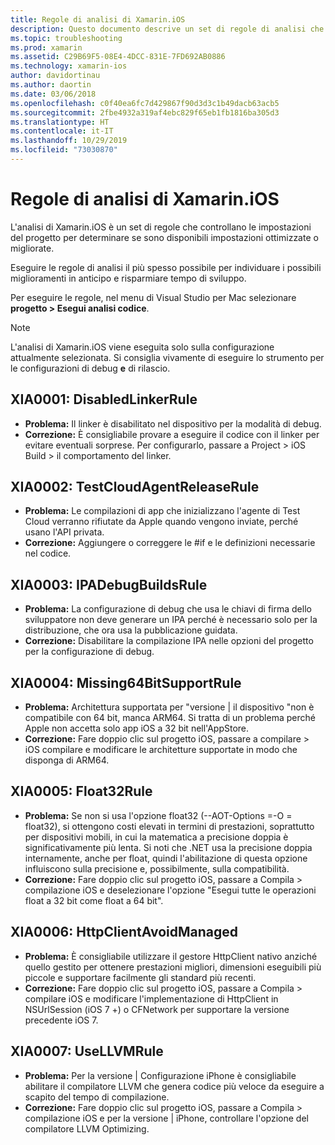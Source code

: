 ```yaml
---
title: Regole di analisi di Xamarin.iOS
description: Questo documento descrive un set di regole di analisi che controllano le impostazioni del progetto Xamarin.iOS per determinare se sono disponibili impostazioni più o ottimizzate in modo più efficace.
ms.topic: troubleshooting
ms.prod: xamarin
ms.assetid: C29B69F5-08E4-4DCC-831E-7FD692AB0886
ms.technology: xamarin-ios
author: davidortinau
ms.author: daortin
ms.date: 03/06/2018
ms.openlocfilehash: c0f40ea6fc7d429867f90d3d3c1b49dacb63acb5
ms.sourcegitcommit: 2fbe4932a319af4ebc829f65eb1fb1816ba305d3
ms.translationtype: HT
ms.contentlocale: it-IT
ms.lasthandoff: 10/29/2019
ms.locfileid: "73030870"
---
```

# <a name="xamarinios-analysis-rules"></a>Regole di analisi di Xamarin.iOS

L'analisi di Xamarin.iOS è un set di regole che controllano le impostazioni del progetto per determinare se sono disponibili impostazioni ottimizzate o migliorate.

Eseguire le regole di analisi il più spesso possibile per individuare i possibili miglioramenti in anticipo e risparmiare tempo di sviluppo.

Per eseguire le regole, nel menu di Visual Studio per Mac selezionare **progetto > Esegui analisi codice**.

> [!NOTE]
> L'analisi di Xamarin.iOS viene eseguita solo sulla configurazione attualmente selezionata. Si consiglia vivamente di eseguire lo strumento per le configurazioni di debug **e** di rilascio.

<a name="XIA0001" />

## <a name="xia0001-disabledlinkerrule"></a>XIA0001: DisabledLinkerRule

- **Problema:** Il linker è disabilitato nel dispositivo per la modalità di debug.
- **Correzione:** È consigliabile provare a eseguire il codice con il linker per evitare eventuali sorprese.
Per configurarlo, passare a Project > iOS Build > il comportamento del linker.

<a name="XIA0002" />

## <a name="xia0002-testcloudagentreleaserule"></a>XIA0002: TestCloudAgentReleaseRule

- **Problema:** Le compilazioni di app che inizializzano l'agente di Test Cloud verranno rifiutate da Apple quando vengono inviate, perché usano l'API privata.
- **Correzione:** Aggiungere o correggere le #if e le definizioni necessarie nel codice.

<a name="XIA0003" />

## <a name="xia0003-ipadebugbuildsrule"></a>XIA0003: IPADebugBuildsRule

- **Problema:** La configurazione di debug che usa le chiavi di firma dello sviluppatore non deve generare un IPA perché è necessario solo per la distribuzione, che ora usa la pubblicazione guidata.
- **Correzione:** Disabilitare la compilazione IPA nelle opzioni del progetto per la configurazione di debug.

<a name="XIA0004" />

## <a name="xia0004-missing64bitsupportrule"></a>XIA0004: Missing64BitSupportRule

- **Problema:** Architettura supportata per "versione | il dispositivo "non è compatibile con 64 bit, manca ARM64. Si tratta di un problema perché Apple non accetta solo app iOS a 32 bit nell'AppStore.
- **Correzione:** Fare doppio clic sul progetto iOS, passare a compilare > iOS compilare e modificare le architetture supportate in modo che disponga di ARM64.

<a name="XIA0005" />

## <a name="xia0005-float32rule"></a>XIA0005: Float32Rule

- **Problema:** Se non si usa l'opzione float32 (--AOT-Options =-O = float32), si ottengono costi elevati in termini di prestazioni, soprattutto per dispositivi mobili, in cui la matematica a precisione doppia è significativamente più lenta. Si noti che .NET usa la precisione doppia internamente, anche per float, quindi l'abilitazione di questa opzione influiscono sulla precisione e, possibilmente, sulla compatibilità.
- **Correzione:** Fare doppio clic sul progetto iOS, passare a Compila > compilazione iOS e deselezionare l'opzione "Esegui tutte le operazioni float a 32 bit come float a 64 bit".

<a name="XIA0006" />

## <a name="xia0006-httpclientavoidmanaged"></a>XIA0006: HttpClientAvoidManaged

- **Problema:** È consigliabile utilizzare il gestore HttpClient nativo anziché quello gestito per ottenere prestazioni migliori, dimensioni eseguibili più piccole e supportare facilmente gli standard più recenti.
- **Correzione:** Fare doppio clic sul progetto iOS, passare a Compila > compilare iOS e modificare l'implementazione di HttpClient in NSUrlSession (iOS 7 +) o CFNetwork per supportare la versione precedente iOS 7.

<a name="XIA0007" />

## <a name="xia0007-usellvmrule"></a>XIA0007: UseLLVMRule

- **Problema:** Per la versione | Configurazione iPhone è consigliabile abilitare il compilatore LLVM che genera codice più veloce da eseguire a scapito del tempo di compilazione.
- **Correzione:** Fare doppio clic sul progetto iOS, passare a Compila > compilazione iOS e per la versione | iPhone, controllare l'opzione del compilatore LLVM Optimizing.
